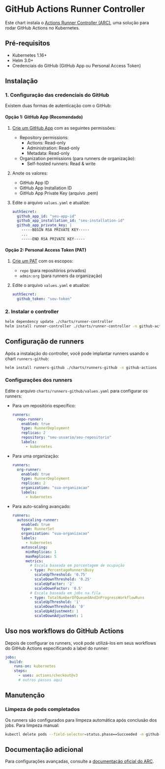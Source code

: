 # GitHub Actions Runner Controller

Este chart instala o [Actions Runner Controller (ARC)](https://github.com/actions/actions-runner-controller), uma solução para rodar GitHub Actions no Kubernetes.

## Pré-requisitos

- Kubernetes 1.16+
- Helm 3.0+
- Credenciais do GitHub (GitHub App ou Personal Access Token)

## Instalação

### 1. Configuração das credenciais do GitHub

Existem duas formas de autenticação com o GitHub:

#### Opção 1: GitHub App (Recomendado)

1. [Crie um GitHub App](https://docs.github.com/en/developers/apps/creating-a-github-app) com as seguintes permissões:
   - Repository permissions:
     - Actions: Read-only
     - Administration: Read-only
     - Metadata: Read-only
   - Organization permissions (para runners de organização):
     - Self-hosted runners: Read & write

2. Anote os valores:
   - GitHub App ID
   - GitHub App Installation ID
   - GitHub App Private Key (arquivo .pem)

3. Edite o arquivo `values.yaml` e atualize:
   ```yaml
   authSecret:
     github_app_id: "seu-app-id"
     github_app_installation_id: "seu-installation-id"
     github_app_private_key: |
       -----BEGIN RSA PRIVATE KEY-----
       ...
       -----END RSA PRIVATE KEY-----
   ```

#### Opção 2: Personal Access Token (PAT)

1. [Crie um PAT](https://github.com/settings/tokens) com os escopos:
   - `repo` (para repositórios privados)
   - `admin:org` (para runners da organização)

2. Edite o arquivo `values.yaml` e atualize:
   ```yaml
   authSecret:
     github_token: "seu-token"
   ```

### 2. Instalar o controller

```bash
helm dependency update ./charts/runner-controller
helm install runner-controller ./charts/runner-controller -n github-actions --create-namespace
```

## Configuração de runners

Após a instalação do controller, você pode implantar runners usando o chart `runners-github`:

```bash
helm install runners-github ./charts/runners-github -n github-actions
```

### Configurações dos runners

Edite o arquivo `charts/runners-github/values.yaml` para configurar os runners:

- Para um repositório específico:
  ```yaml
  runners:
    repo-runner:
      enabled: true
      type: RunnerDeployment
      replicas: 2
      repository: "seu-usuario/seu-repositorio"
      labels:
        - kubernetes
  ```

- Para uma organização:
  ```yaml
  runners:
    org-runner:
      enabled: true
      type: RunnerDeployment
      replicas: 2
      organization: "sua-organizacao"
      labels:
        - kubernetes
  ```

- Para auto-scaling avançado:
  ```yaml
  runners:
    autoscaling-runner:
      enabled: true
      type: RunnerSet
      organization: "sua-organizacao"
      labels:
        - kubernetes
      autoscaling:
        minReplicas: 1
        maxReplicas: 5
        metrics:
          # Escala baseada em porcentagem de ocupação
          - type: PercentageRunnersBusy
            scaleUpThreshold: '0.75'
            scaleDownThreshold: '0.25'
            scaleUpFactor: '2'
            scaleDownFactor: '0.5'
          # Escala baseada em jobs na fila
          - type: TotalNumberOfQueuedAndInProgressWorkflowRuns
            scaleUpThreshold: '1'
            scaleDownThreshold: '0'
            scaleUpAdjustment: 1
            scaleDownAdjustment: 1
  ```

## Uso nos workflows do GitHub Actions

Depois de configurar os runners, você pode utilizá-los em seus workflows do GitHub Actions especificando a label do runner:

```yaml
jobs:
  build:
    runs-on: kubernetes
    steps:
      - uses: actions/checkout@v3
      # outros passos aqui
```

## Manutenção

### Limpeza de pods completados

Os runners são configurados para limpeza automática após conclusão dos jobs. Para limpeza manual:

```bash
kubectl delete pods --field-selector=status.phase==Succeeded -n github-actions
```

## Documentação adicional

Para configurações avançadas, consulte a [documentação oficial do ARC](https://github.com/actions/actions-runner-controller). 